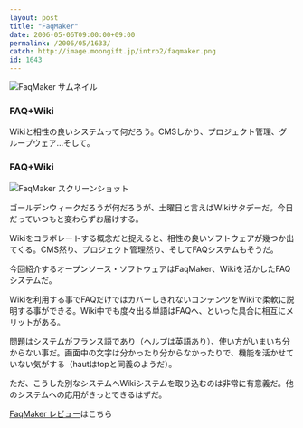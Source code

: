 ```yaml
---
layout: post
title: "FaqMaker"
date: 2006-05-06T09:00:00+09:00
permalink: /2006/05/1633/
catch: http://image.moongift.jp/intro2/faqmaker.png
id: 1643
---
```

 ![FaqMaker サムネイル](http://image.moongift.jp/intro2/faqmaker.t.png "FaqMaker サムネイル")
  

### FAQ+Wiki
  
Wikiと相性の良いシステムって何だろう。CMSしかり、プロジェクト管理、グループウェア…そして。  
<!--more-->  

### FAQ+Wiki
  

![FaqMaker スクリーンショット](http://image.moongift.jp/intro2/faqmaker.png "FaqMaker スクリーンショット")

  

ゴールデンウィークだろうが何だろうが、土曜日と言えばWikiサタデーだ。今日だっていつもと変わらずお届けする。

  

Wikiをコラボレートする概念だと捉えると、相性の良いソフトウェアが幾つか出てくる。CMS然り、プロジェクト管理然り、そしてFAQシステムもそうだ。

  

今回紹介するオープンソース・ソフトウェアはFaqMaker、Wikiを活かしたFAQシステムだ。

  

Wikiを利用する事でFAQだけではカバーしきれないコンテンツをWikiで柔軟に説明する事ができる。Wiki中でも度々出る単語はFAQへ、といった具合に相互にメリットがある。

  

問題はシステムがフランス語であり（ヘルプは英語あり）、使い方がいまいち分からない事だ。画面中の文字は分かったり分からなかったりで、機能を活かせていない気がする（hautはtopと同義のようだ）。

  

ただ、こうした別なシステムへWikiシステムを取り込むのは非常に有意義だ。他のシステムへの応用がきっとできるはずだ。

  

[FaqMaker レビュー](http://oss.moongift.jp/review/i-1640.html)はこちら

